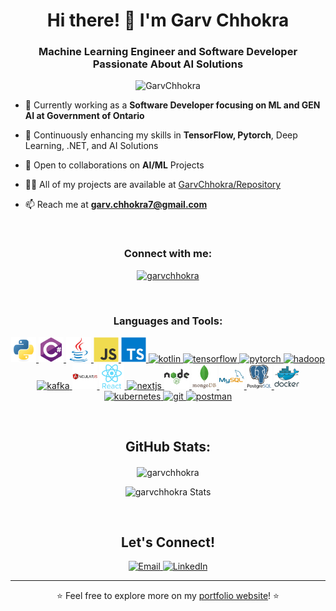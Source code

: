 <h1 align="center">Hi there! 👋 I'm Garv Chhokra</h1>
<h3 align="center">Machine Learning Engineer and Software Developer Passionate About AI Solutions</h3>

<p align="center">
  <img src="https://komarev.com/ghpvc/?username=GarvChhokra&label=Profile%20views&color=0e75b6&style=flat" alt="GarvChhokra" />
</p>

<!---<p align="center">
  <img src="https://www.linkedin.com/in/garvchhokra/overlay/background-image/" alt="GarvChhokra Banner" />
</p>-->

- 🔭 Currently working as a **Software Developer focusing on ML and GEN AI at Government of Ontario**

- 🌱 Continuously enhancing my skills in **TensorFlow, Pytorch**, Deep Learning, .NET, and AI Solutions

- 👯 Open to collaborations on **AI/ML** Projects

- 👨‍💻 All of my projects are available at [GarvChhokra/Repository](https://github.com/GarvChhokra?tab=repositories)

- 📫 Reach me at **garv.chhokra7@gmail.com**
<br>

<h3 align="center">Connect with me:</h3>
<p align="center">
  <a href="https://linkedin.com/in/garvchhokra" target="blank">
    <img src="https://raw.githubusercontent.com/rahuldkjain/github-profile-readme-generator/master/src/images/icons/Social/linked-in-alt.svg" alt="garvchhokra" height="30" width="40" />
  </a>
</p>
<br>
<h3 align="center">Languages and Tools:</h3>
<p align="center">
  <!-- Programming Languages -->
  <a href="https://www.python.org/" target="_blank">
    <img src="https://raw.githubusercontent.com/devicons/devicon/master/icons/python/python-original.svg" alt="python" width="40" height="40"/>
  </a>
  <a href="https://learn.microsoft.com/en-us/dotnet/csharp/" target="_blank">
    <img src="https://raw.githubusercontent.com/devicons/devicon/master/icons/csharp/csharp-original.svg" alt="csharp" width="40" height="40"/>
  </a>
  <a href="https://www.java.com/" target="_blank">
    <img src="https://raw.githubusercontent.com/devicons/devicon/master/icons/java/java-original.svg" alt="java" width="40" height="40"/>
  </a>
  <a href="https://www.javascript.com/" target="_blank">
    <img src="https://raw.githubusercontent.com/devicons/devicon/master/icons/javascript/javascript-original.svg" alt="javascript" width="40" height="40"/>
  </a>
  <a href="https://www.typescriptlang.org/" target="_blank">
    <img src="https://raw.githubusercontent.com/devicons/devicon/master/icons/typescript/typescript-original.svg" alt="typescript" width="40" height="40"/>
  </a>
  <a href="https://kotlinlang.org/" target="_blank">
    <img src="https://www.vectorlogo.zone/logos/kotlinlang/kotlinlang-icon.svg" alt="kotlin" width="40" height="40"/>
  </a>

  <!-- Machine Learning & Data Science -->
  <a href="https://www.tensorflow.org/" target="_blank">
    <img src="https://www.vectorlogo.zone/logos/tensorflow/tensorflow-icon.svg" alt="tensorflow" width="40" height="40"/>
  </a>
  <a href="https://pytorch.org/" target="_blank">
    <img src="https://www.vectorlogo.zone/logos/pytorch/pytorch-icon.svg" alt="pytorch" width="40" height="40"/>
  </a>
  <a href="https://hadoop.apache.org/" target="_blank">
    <img src="https://www.vectorlogo.zone/logos/apache_hadoop/apache_hadoop-icon.svg" alt="hadoop" width="40" height="40"/>
  </a>
  <a href="https://kafka.apache.org/" target="_blank">
    <img src="https://www.vectorlogo.zone/logos/apache_kafka/apache_kafka-icon.svg" alt="kafka" width="40" height="40"/>
  </a>
  <!-- Frontend Development -->
  <a href="https://angular.io/" target="_blank">
    <img src="https://raw.githubusercontent.com/devicons/devicon/master/icons/angularjs/angularjs-original-wordmark.svg" alt="angularjs" width="40" height="40"/>
  </a>
  <a href="https://reactjs.org/" target="_blank">
    <img src="https://raw.githubusercontent.com/devicons/devicon/master/icons/react/react-original-wordmark.svg" alt="react" width="40" height="40"/>
  </a>
  <a href="https://nextjs.org/" target="_blank">
    <img src="https://cdn.worldvectorlogo.com/logos/nextjs-2.svg" alt="nextjs" width="40" height="40"/>
  </a>

  <!-- Backend Development -->
  <a href="https://nodejs.org/" target="_blank">
    <img src="https://raw.githubusercontent.com/devicons/devicon/master/icons/nodejs/nodejs-original-wordmark.svg" alt="nodejs" width="40" height="40"/>
  </a>

  <!-- Databases -->
  <a href="https://www.mongodb.com/" target="_blank">
    <img src="https://raw.githubusercontent.com/devicons/devicon/master/icons/mongodb/mongodb-original-wordmark.svg" alt="mongodb" width="40" height="40"/>
  </a>
  <a href="https://www.mysql.com/" target="_blank">
    <img src="https://raw.githubusercontent.com/devicons/devicon/master/icons/mysql/mysql-original-wordmark.svg" alt="mysql" width="40" height="40"/>
  </a>
  <a href="https://www.postgresql.org/" target="_blank">
    <img src="https://raw.githubusercontent.com/devicons/devicon/master/icons/postgresql/postgresql-original-wordmark.svg" alt="postgresql" width="40" height="40"/>
  </a>

  <!-- DevOps & Tools -->
  <a href="https://www.docker.com/" target="_blank">
    <img src="https://raw.githubusercontent.com/devicons/devicon/master/icons/docker/docker-original-wordmark.svg" alt="docker" width="40" height="40"/>
  </a>
  <a href="https://kubernetes.io/" target="_blank">
    <img src="https://www.vectorlogo.zone/logos/kubernetes/kubernetes-icon.svg" alt="kubernetes" width="40" height="40"/>
  </a>
  <a href="https://git-scm.com/" target="_blank">
    <img src="https://www.vectorlogo.zone/logos/git-scm/git-scm-icon.svg" alt="git" width="40" height="40"/>
  </a>
  <a href="https://www.postman.com/" target="_blank">
    <img src="https://www.vectorlogo.zone/logos/getpostman/getpostman-icon.svg" alt="postman" width="40" height="40"/>
  </a>
</p>
<br>

<h2 align="center">GitHub Stats:</h2>
<p align="center">
<img align="center" src="https://github-readme-stats.vercel.app/api/top-langs?username=garvchhokra&show_icons=true&locale=en&layout=compact" alt="garvchhokra" />
</p>
<p align="center">
  <img src="https://github-readme-stats.vercel.app/api?username=garvchhokra&show_icons=true&locale=en" alt="garvchhokra Stats" />
</p>

<br>
<h2 align="center">Let's Connect!</h2>

<p align="center">
  <a href="mailto:garv.chhokra7@gmail.com">
    <img src="https://img.shields.io/badge/Email-%23D14836.svg?&style=for-the-badge&logo=gmail&logoColor=white" alt="Email" />
  </a>
  <a href="https://linkedin.com/in/garvchhokra" target="blank">
    <img src="https://img.shields.io/badge/LinkedIn-%230077B5.svg?&style=for-the-badge&logo=linkedin&logoColor=white" alt="LinkedIn" />
  </a>
</p>

---

<p align="center">⭐️ Feel free to explore more on my <a href="https://iamgarv.netlify.app/">portfolio website</a>! ⭐️</p>

